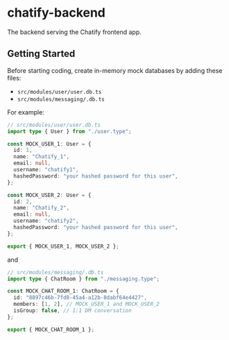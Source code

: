# chatify-backend

The backend serving the Chatify frontend app.

## Getting Started

Before starting coding, create in-memory mock databases by adding these files:

- `src/modules/user/user.db.ts`
- `src/modules/messaging/.db.ts`

For example:

```ts
// src/modules/user/user.db.ts
import type { User } from "./user.type";

const MOCK_USER_1: User = {
  id: 1,
  name: "Chatify_1",
  email: null,
  username: "chatify1",
  hashedPassword: "your hashed password for this user",
};

const MOCK_USER_2: User = {
  id: 2,
  name: "Chatify_2",
  email: null,
  username: "chatify2",
  hashedPassword: "your hashed password for this user",
};

export { MOCK_USER_1, MOCK_USER_2 };
```

and

```ts
// src/modules/messaging/.db.ts
import type { ChatRoom } from "./messaging.type";

const MOCK_CHAT_ROOM_1: ChatRoom = {
  id: "8897c46b-7fd8-45a4-a12b-8dabf64e4427",
  members: [1, 2], // MOCK_USER_1 and MOCK_USER_2
  isGroup: false, // 1:1 DM conversation
};

export { MOCK_CHAT_ROOM_1 };
```
